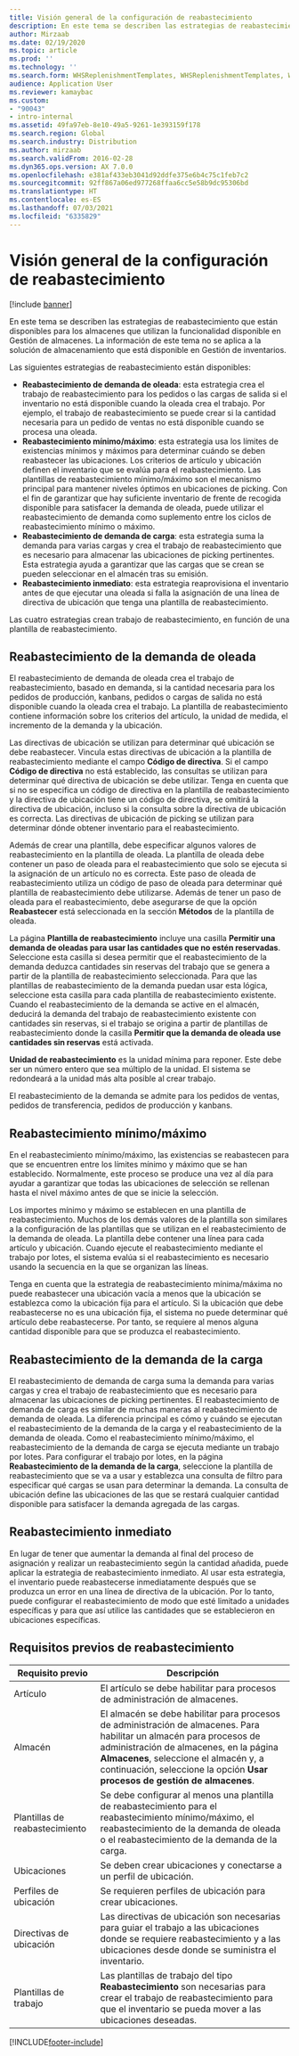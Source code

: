 ```yaml
---
title: Visión general de la configuración de reabastecimiento
description: En este tema se describen las estrategias de reabastecimiento que están disponibles para los almacenes que utilizan la funcionalidad disponible en Gestión de almacenes.
author: Mirzaab
ms.date: 02/19/2020
ms.topic: article
ms.prod: ''
ms.technology: ''
ms.search.form: WHSReplenishmentTemplates, WHSReplenishmentTemplates, WHSInventFixedLocation, WHSRequestType
audience: Application User
ms.reviewer: kamaybac
ms.custom:
- "90043"
- intro-internal
ms.assetid: 49fa97eb-8e10-49a5-9261-1e393159f178
ms.search.region: Global
ms.search.industry: Distribution
ms.author: mirzaab
ms.search.validFrom: 2016-02-28
ms.dyn365.ops.version: AX 7.0.0
ms.openlocfilehash: e381af433eb3041d92ddfe375e6b4c75c1feb7c2
ms.sourcegitcommit: 92ff867a06ed977268ffaa6cc5e58b9dc95306bd
ms.translationtype: HT
ms.contentlocale: es-ES
ms.lasthandoff: 07/03/2021
ms.locfileid: "6335829"
---
```

# <a name="replenishment-overview"></a>Visión general de la configuración de reabastecimiento

[!include [banner](../includes/banner.md)]

En este tema se describen las estrategias de reabastecimiento que están disponibles para los almacenes que utilizan la funcionalidad disponible en Gestión de almacenes. La información de este tema no se aplica a la solución de almacenamiento que está disponible en Gestión de inventarios.

Las siguientes estrategias de reabastecimiento están disponibles:

- **Reabastecimiento de demanda de oleada**: esta estrategia crea el trabajo de reabastecimiento para los pedidos o las cargas de salida si el inventario no está disponible cuando la oleada crea el trabajo. Por ejemplo, el trabajo de reabastecimiento se puede crear si la cantidad necesaria para un pedido de ventas no está disponible cuando se procesa una oleada.
- **Reabastecimiento mínimo/máximo**: esta estrategia usa los límites de existencias mínimos y máximos para determinar cuándo se deben reabastecer las ubicaciones. Los criterios de artículo y ubicación definen el inventario que se evalúa para el reabastecimiento. Las plantillas de reabastecimiento mínimo/máximo son el mecanismo principal para mantener niveles óptimos en ubicaciones de picking. Con el fin de garantizar que hay suficiente inventario de frente de recogida disponible para satisfacer la demanda de oleada, puede utilizar el reabastecimiento de demanda como suplemento entre los ciclos de reabastecimiento mínimo o máximo.
- **Reabastecimiento de demanda de carga**: esta estrategia suma la demanda para varias cargas y crea el trabajo de reabastecimiento que es necesario para almacenar las ubicaciones de picking pertinentes. Esta estrategia ayuda a garantizar que las cargas que se crean se pueden seleccionar en el almacén tras su emisión.
- **Reabastecimiento inmediato**: esta estrategia reaprovisiona el inventario antes de que ejecutar una oleada si falla la asignación de una línea de directiva de ubicación que tenga una plantilla de reabastecimiento. 

Las cuatro estrategias crean trabajo de reabastecimiento, en función de una plantilla de reabastecimiento.

## <a name="wave-demand-replenishment"></a>Reabastecimiento de la demanda de oleada
El reabastecimiento de demanda de oleada crea el trabajo de reabastecimiento, basado en demanda, si la cantidad necesaria para los pedidos de producción, kanbans, pedidos o cargas de salida no está disponible cuando la oleada crea el trabajo. La plantilla de reabastecimiento contiene información sobre los criterios del artículo, la unidad de medida, el incremento de la demanda y la ubicación. 

Las directivas de ubicación se utilizan para determinar qué ubicación se debe reabastecer. Vincula estas directivas de ubicación a la plantilla de reabastecimiento mediante el campo **Código de directiva**. Si el campo **Código de directiva** no está establecido, las consultas se utilizan para determinar qué directiva de ubicación se debe utilizar. Tenga en cuenta que si no se especifica un código de directiva en la plantilla de reabastecimiento y la directiva de ubicación tiene un código de directiva, se omitirá la directiva de ubicación, incluso si la consulta sobre la directiva de ubicación es correcta. Las directivas de ubicación de picking se utilizan para determinar dónde obtener inventario para el reabastecimiento. 

Además de crear una plantilla, debe especificar algunos valores de reabastecimiento en la plantilla de oleada. La plantilla de oleada debe contener un paso de oleada para el reabastecimiento que solo se ejecuta si la asignación de un artículo no es correcta. Este paso de oleada de reabastecimiento utiliza un código de paso de oleada para determinar qué plantilla de reabastecimiento debe utilizarse. Además de tener un paso de oleada para el reabastecimiento, debe asegurarse de que la opción **Reabastecer** está seleccionada en la sección **Métodos** de la plantilla de oleada. 

La página **Plantilla de reabastecimiento** incluye una casilla **Permitir una demanda de oleadas para usar las cantidades que no estén reservadas**. Seleccione esta casilla si desea permitir que el reabastecimiento de la demanda deduzca cantidades sin reservas del trabajo que se genera a partir de la plantilla de reabastecimiento seleccionada. Para que las plantillas de reabastecimiento de la demanda puedan usar esta lógica, seleccione esta casilla para cada plantilla de reabastecimiento existente. Cuando el reabastecimiento de la demanda se active en el almacén, deducirá la demanda del trabajo de reabastecimiento existente con cantidades sin reservas, si el trabajo se origina a partir de plantillas de reabastecimiento donde la casilla **Permitir que la demanda de oleada use cantidades sin reservas** está activada.

**Unidad de reabastecimiento** es la unidad mínima para reponer. Este debe ser un número entero que sea múltiplo de la unidad. El sistema se redondeará a la unidad más alta posible al crear trabajo.

El reabastecimiento de la demanda se admite para los pedidos de ventas, pedidos de transferencia, pedidos de producción y kanbans. 

## <a name="minmax-replenishment"></a>Reabastecimiento mínimo/máximo
En el reabastecimiento mínimo/máximo, las existencias se reabastecen para que se encuentren entre los límites mínimo y máximo que se han establecido. Normalmente, este proceso se produce una vez al día para ayudar a garantizar que todas las ubicaciones de selección se rellenan hasta el nivel máximo antes de que se inicie la selección. 

Los importes mínimo y máximo se establecen en una plantilla de reabastecimiento. Muchos de los demás valores de la plantilla son similares a la configuración de las plantillas que se utilizan en el reabastecimiento de la demanda de oleada. La plantilla debe contener una línea para cada artículo y ubicación. Cuando ejecute el reabastecimiento mediante el trabajo por lotes, el sistema evalúa si el reabastecimiento es necesario usando la secuencia en la que se organizan las líneas. 

Tenga en cuenta que la estrategia de reabastecimiento mínima/máxima no puede reabastecer una ubicación vacía a menos que la ubicación se establezca como la ubicación fija para el artículo. Si la ubicación que debe reabastecerse no es una ubicación fija, el sistema no puede determinar qué artículo debe reabastecerse. Por tanto, se requiere al menos alguna cantidad disponible para que se produzca el reabastecimiento.

## <a name="load-demand-replenishment"></a>Reabastecimiento de la demanda de la carga
El reabastecimiento de demanda de carga suma la demanda para varias cargas y crea el trabajo de reabastecimiento que es necesario para almacenar las ubicaciones de picking pertinentes. El reabastecimiento de demanda de carga es similar de muchas maneras al reabastecimiento de demanda de oleada. La diferencia principal es cómo y cuándo se ejecutan el reabastecimiento de la demanda de la carga y el reabastecimiento de la demanda de oleada. Como el reabastecimiento mínimo/máximo, el reabastecimiento de la demanda de carga se ejecuta mediante un trabajo por lotes. Para configurar el trabajo por lotes, en la página **Reabastecimiento de la demanda de la carga**, seleccione la plantilla de reabastecimiento que se va a usar y establezca una consulta de filtro para especificar qué cargas se usan para determinar la demanda. La consulta de ubicación define las ubicaciones de las que se restará cualquier cantidad disponible para satisfacer la demanda agregada de las cargas.

## <a name="immediate-replenishment"></a>Reabastecimiento inmediato
En lugar de tener que aumentar la demanda al final del proceso de asignación y realizar un reabastecimiento según la cantidad añadida, puede aplicar la estrategia de reabastecimiento inmediato. Al usar esta estrategia, el inventario puede reabastecerse inmediatamente después que se produzca un error en una línea de directiva de la ubicación. Por lo tanto, puede configurar el reabastecimiento de modo que esté limitado a unidades específicas y para que así utilice las cantidades que se establecieron en ubicaciones específicas.

## <a name="replenishment-prerequisites"></a>Requisitos previos de reabastecimiento

|      Requisito previo       |                                                                                                                                Descripción                                                                                                                                 |
|-------------------------|----------------------------------------------------------------------------------------------------------------------------------------------------------------------------------------------------------------------------------------------------------------------------|
|          Artículo           |                                                                                                        El artículo se debe habilitar para procesos de administración de almacenes.                                                                                                        |
|        Almacén        | El almacén se debe habilitar para procesos de administración de almacenes. Para habilitar un almacén para procesos de administración de almacenes, en la página <strong>Almacenes</strong>, seleccione el almacén y, a continuación, seleccione la opción <strong>Usar procesos de gestión de almacenes</strong>. |
| Plantillas de reabastecimiento |                                                                   Se debe configurar al menos una plantilla de reabastecimiento para el reabastecimiento mínimo/máximo, el reabastecimiento de la demanda de oleada o el reabastecimiento de la demanda de la carga.                                                                   |
|        Ubicaciones        |                                                                                                       Se deben crear ubicaciones y conectarse a un perfil de ubicación.                                                                                                       |
|    Perfiles de ubicación    |                                                                                                        Se requieren perfiles de ubicación para crear ubicaciones.                                                                                                        |
|   Directivas de ubicación   |                                                       Las directivas de ubicación son necesarias para guiar el trabajo a las ubicaciones donde se requiere reabastecimiento y a las ubicaciones desde donde se suministra el inventario.                                                        |
|     Plantillas de trabajo      |                                                   Las plantillas de trabajo del tipo <strong>Reabastecimiento</strong> son necesarias para crear el trabajo de reabastecimiento para que el inventario se pueda mover a las ubicaciones deseadas.                                                    |



[!INCLUDE[footer-include](../../includes/footer-banner.md)]